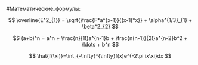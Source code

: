 #Математические_формулы:

$$ \overline{E^2_{1}} = \sqrt{\frac{F*a^{x-1}}{(x-1)*x}} + \alpha^{1/3}_{1} + \beta^2_{2} $$

$$ (a+b)^n = a^n + \frac{n}{1!}a^{n-1}b + \frac{n(n-1)}{2!}a^{n-2}b^2 + \ldots + b^n $$

$$ \hat{f(\xi)}=\int_{-\infty}^{\infty}f(x)e^{-2\pi ix\xi}dx $$



